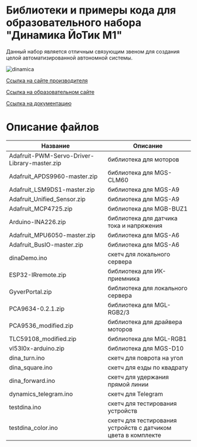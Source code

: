 # Библиотеки и примеры кода для образовательного набора "Динамика ЙоТик М1"

Данный набор является отличным связующим звеном для создания целой автоматизированной автономной системы.

![dinamica](https://mgbot.ru/upload/iblock/a0b/rapo4fzoh5i6nmg5pdej6ahppr1ino0j.jpg)

[Ссылка на сайте производителя](https://mgbot.ru/catalog/uchebnaya_robototekhnika/nabor_dinamika_yotik_m1/)

[Ссылка на образовательном сайте](https://мгбот.рф/podrobno#dinamica)

[Ссылка на документацию](https://books.mgbot.ru/doc/din.zip)

# Описание файлов

| Название    | Описание |
| ----------- | -----------|
|Adafruit-PWM-Servo-Driver-Library-master.zip | библиотека для  моторов|
|  Adafruit_APDS9960-master.zip     | библиотека для MGS-CLM60 |
|  Adafruit_LSM9DS1-master.zip     | библиотека для MGS-A9 |
| Adafruit_Unified_Sensor.zip     | библиотека для MGS-A9 |
| Adafruit_MCP4725.zip   | библиотека для MGB-BUZ1 |
|Arduino-INA226.zip | библиотека для датчика тока и напряжения |
|  Adafruit_MPU6050-master.zip     | библиотека для MGS-A6 |
|  Adafruit_BusIO-master.zip    | библиотека для MGS-A6 |
|  dinaDemo.ino    | скетч для локального сервера |
| ESP32-IRremote.zip    |библиотека для ИК-приемника|
| GyverPortal.zip   | библиотека для локального сервера|
| PCA9634-0.2.1.zip   | библиотека для MGL-RGB2/3|
| PCA9536_modified.zip  | библиотека для драйвера моторов|
| TLC59108_modified.zip   |библиотека для MGL-RGB1|
| vl53l0x-arduino.zip   |библиотека для MGS-D10|
| dina_turn.ino | скетч для поврота на угол|
| dina_square.ino | скетч для езды по квадрату|
| dina_forward.ino | скетч для удержания прямой линии|
| dynamics_telegram.ino | скетч для Telegram|
| testdina.ino  |скетч для тестирования устройств| 
| testdina_color.ino  |скетч для тестирования устройств с датчиком цвета в комплекте|
